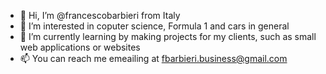 - 👋 Hi, I’m @francescobarbieri from Italy 
- 👀 I’m interested in coputer science, Formula 1 and cars in general
- 🌱 I’m currently learning by making projects for my clients, such as small web applications or websites
- 📫 You can reach me emeailing at fbarbieri.business@gmail.com

<!---
francescobarbieri/francescobarbieri is a ✨ special ✨ repository because its `README.md` (this file) appears on your GitHub profile.
You can click the Preview link to take a look at your changes.
--->
